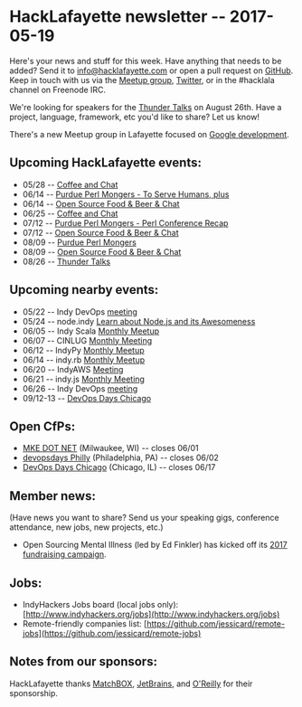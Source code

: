 # HackLafayette newsletter -- 2017-05-19

Here's your news and stuff for this week. Have anything that needs to be added? Send it to info@hacklafayette.com or open a pull request on [GitHub](https://github.com/hacklafayette/newsletter). Keep in touch with us via the [Meetup group](https://www.meetup.com/hacklafayette/), [Twitter](https://twitter.com/hacklafayette), or in the #hacklala channel on Freenode IRC.

We're looking for speakers for the [Thunder Talks](https://www.meetup.com/hacklafayette/events/237527854/) on August 26th. Have a project, language, framework, etc you'd like to share? Let us know!

There's a new Meetup group in Lafayette focused on [Google development](https://www.meetup.com/GDGLafayette/).

## Upcoming HackLafayette events:
* 05/28 -- [Coffee and Chat](https://www.meetup.com/hacklafayette/events/240029970/)
* 06/14 -- [Purdue Perl Mongers - To Serve Humans, plus](https://www.meetup.com/hacklafayette/events/239878754/)
* 06/14 -- [Open Source Food & Beer & Chat](https://www.meetup.com/hacklafayette/events/239878923/)
* 06/25 -- [Coffee and Chat](https://www.meetup.com/hacklafayette/events/pcmxklywjbhc/)
* 07/12 -- [Purdue Perl Mongers - Perl Conference Recap](https://www.meetup.com/hacklafayette/events/239878787/)
* 07/12 -- [Open Source Food & Beer & Chat](https://www.meetup.com/hacklafayette/events/239878940/)
* 08/09 -- [Purdue Perl Mongers](https://www.meetup.com/hacklafayette/events/239878854/)
* 08/09 -- [Open Source Food & Beer & Chat](https://www.meetup.com/hacklafayette/events/239878972/)
* 08/26 -- [Thunder Talks](https://www.meetup.com/hacklafayette/events/239012244/)

## Upcoming nearby events:

* 05/22 -- Indy DevOps [meeting](https://www.meetup.com/IndyDevOps/events/239456922/)
* 05/24 -- node.indy [Learn about Node.js and its Awesomeness](https://www.meetup.com/Node-indy/events/238887233/)
* 06/05 -- Indy Scala [Monthly Meetup](https://www.meetup.com/IndyScala/events/239990131/)
* 06/07 -- CINLUG [Monthly Meeting](https://www.meetup.com/CINLUG/events/239713425/)
* 06/12 -- IndyPy [Monthly Meetup](https://www.meetup.com/indypy/events/239042788/)
* 06/14 -- indy.rb [Monthly Meetup](https://www.meetup.com/indyrb/events/239711890/)
* 06/20 -- IndyAWS [Meeting](https://www.meetup.com/IndyAWS/events/238585383/)
* 06/21 -- indy.js [Monthly Meeting](https://www.meetup.com/indyjs/events/239326198/)
* 06/26 -- Indy DevOps [meeting](https://www.meetup.com/IndyDevOps/events/qlswtjywjbjc/)
* 09/12-13 -- [DevOps Days Chicago](https://www.devopsdays.org/events/2017-chicago/)

## Open CfPs:
* [MKE DOT NET](https://www.papercall.io/mkedotnet2017) (Milwaukee, WI) -- closes 06/01
* [devopsdays Philly](https://www.devopsdays.org/events/2017-philadelphia/propose/) (Philadelphia, PA) -- closes 06/02
* [DevOps Days Chicago](https://www.papercall.io/devopsdays-chicago-2017) (Chicago, IL) -- closes 06/17

## Member news:
(Have news you want to share? Send us your speaking gigs, conference attendance, new jobs, new projects, etc.)
* Open Sourcing Mental Illness (led by Ed Finkler) has kicked off its [2017 fundraising campaign](https://osmihelp.org/2017-campaign).

## Jobs:
* IndyHackers Jobs board (local jobs only): [http://www.indyhackers.org/jobs](http://www.indyhackers.org/jobs)
* Remote-friendly companies list: [https://github.com/jessicard/remote-jobs](https://github.com/jessicard/remote-jobs)

## Notes from our sponsors:

HackLafayette thanks [MatchBOX](http://matchboxstudio.org/), [JetBrains](https://www.jetbrains.com/), and [O'Reilly](http://www.oreilly.com/) for their sponsorship.
